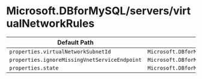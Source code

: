 # Microsoft.DBforMySQL/servers/virtualNetworkRules

| Default Path | Alias |
|---|---|
| `properties.virtualNetworkSubnetId` | `Microsoft.DBforMySQL/servers/virtualNetworkRules/virtualNetworkSubnetId` |
| `properties.ignoreMissingVnetServiceEndpoint` | `Microsoft.DBforMySQL/servers/virtualNetworkRules/ignoreMissingVnetServiceEndpoint` |
| `properties.state` | `Microsoft.DBforMySQL/servers/virtualNetworkRules/state` |

